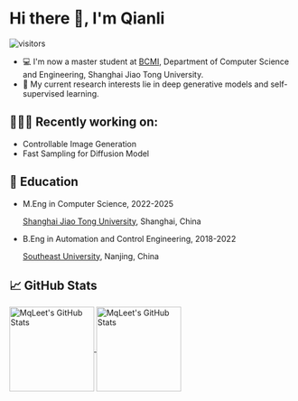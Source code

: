 
<!--
**MqLeet/Mqleet** is a ✨ _special_ ✨ repository because its `README.md` (this file) appears on your GitHub profile.

Here are some ideas to get you started:

- 🔭 I’m currently working on ...
- 🌱 I’m currently learning ...
- 👯 I’m looking to collaborate on ...
- 🤔 I’m looking for help with ...
- 💬 Ask me about ...
- 📫 How to reach me: ...
- 😄 Pronouns: ...
- ⚡ Fun fact: ...
-->

# Hi there 👋, I'm Qianli

![visitors](https://visitor-badge.laobi.icu/badge?page_id=MqLeet.Mqleet&format=true)



- 💻 I'm now a master student at [BCMI](https://bcmi.sjtu.edu.cn/), Department of Computer Science and Engineering, Shanghai Jiao Tong University.
- 📖 My current research interests lie in deep generative models and self-supervised learning.

## 👨🏻‍💻 Recently working on:

- Controllable Image Generation
- Fast Sampling for Diffusion Model

## 📖 Education
- M.Eng in Computer Science, 2022-2025

    [Shanghai Jiao Tong University](https://www.sjtu.edu.cn/), Shanghai, China

- B.Eng in Automation and Control Engineering, 2018-2022

    [Southeast University](https://www.seu.edu.cn/), Nanjing, China

## &#x1f4c8; GitHub Stats

<a href="https://github.com/MqLeet/Mqleet">
  <img align="center" src="https://github-readme-stats.vercel.app/api/top-langs/?username=MqLeet&layout=compact&title_color=6aa6f8&text_color=8a919a&icon_color=6aa6f8&bg_color=0e1116" alt="MqLeet's GitHub Stats" height="150"/>
</a>

<a href="https://github.com/MqLeet/Mqleet">
  <img align="center" src="https://github-readme-stats.vercel.app/api?username=MqLeet&show_icons=true&line_height=27&count_private=true&title_color=6aa6f8&text_color=8a919a&icon_color=6aa6f8&bg_color=0e1116" alt="MqLeet's GitHub Stats" height="150"/>
</a>

